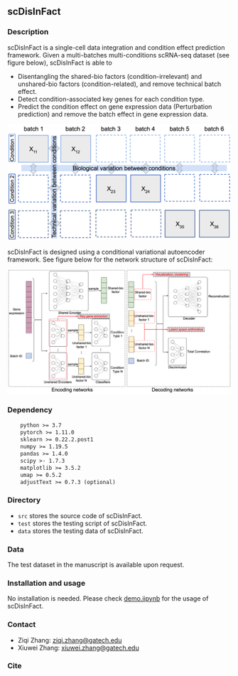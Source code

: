 ## scDisInFact

### Description
scDisInFact is a single-cell data integration and condition effect prediction framework. Given a multi-batches multi-conditions scRNA-seq dataset (see figure below), scDisInFact is able to 
* Disentangling the shared-bio factors (condition-irrelevant) and unshared-bio factors (condition-related), and remove technical batch effect.
* Detect condition-associated key genes for each condition type.
* Predict the condition effect on gene expression data (Perturbation prediction) and remove the batch effect in gene expression data.

<img src = "figures/figure1.png" width = 700ptx>

scDisInFact is designed using a conditional variational autoencoder framework. See figure below for the network structure of scDisInFact:

<img src = "figures/figure2.png" width = 700ptx>

### Dependency
```
    python >= 3.7
    pytorch >= 1.11.0
    sklearn >= 0.22.2.post1
    numpy >= 1.19.5
    pandas >= 1.4.0
    scipy >- 1.7.3
    matplotlib >= 3.5.2
    umap >= 0.5.2
    adjustText >= 0.7.3 (optional)
```

### Directory
* `src` stores the source code of scDisInFact.
* `test` stores the testing script of scDisInFact.
* `data` stores the testing data of scDisInFact.     

### Data
The test dataset in the manuscript is available upon request.

### Installation and usage
No installation is needed. Please check [demo.iipynb](https://github.com/ZhangLabGT/scDisInFact/blob/main/demo.ipynb) for the usage of scDisInFact.

### Contact
* Ziqi Zhang: ziqi.zhang@gatech.edu
* Xiuwei Zhang: xiuwei.zhang@gatech.edu

### Cite
